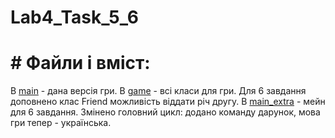 # Lab4_Task_5_6
# # Файли і вміст:
В [main](main.py) - дана версія гри.
В [game](game.py) - всі класи для гри. Для 6 завдання доповнено клас Friend можливість віддати річ другу.
В [main_extra](main_extra.py) - мейн для 6 завдання. Змінено головний цикл: додано команду дарунок, мова гри тепер - українська.
